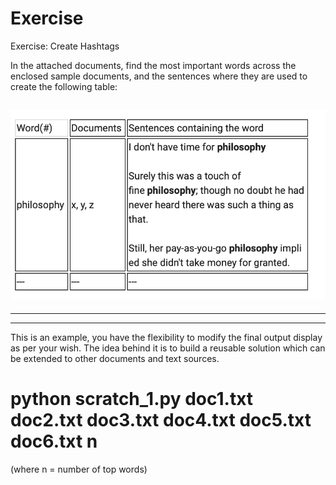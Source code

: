 # Exercise
Exercise: Create Hashtags
  
In the attached documents, find the most important words  across the enclosed sample documents, and the sentences where they are used to create the following table:
 
![](/sample.png)
--- 
--- 
--- 
  
This is an example, you have the flexibility to modify the final output display as per your wish.
The idea behind it is to build a reusable solution which can be extended to other documents and text sources.  
  
# python scratch_1.py doc1.txt doc2.txt doc3.txt doc4.txt doc5.txt doc6.txt n
(where n = number of top words)



